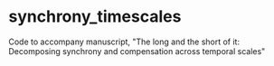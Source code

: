 # synchrony_timescales
Code to accompany manuscript, "The long and the short of it: Decomposing synchrony and compensation across temporal scales"
